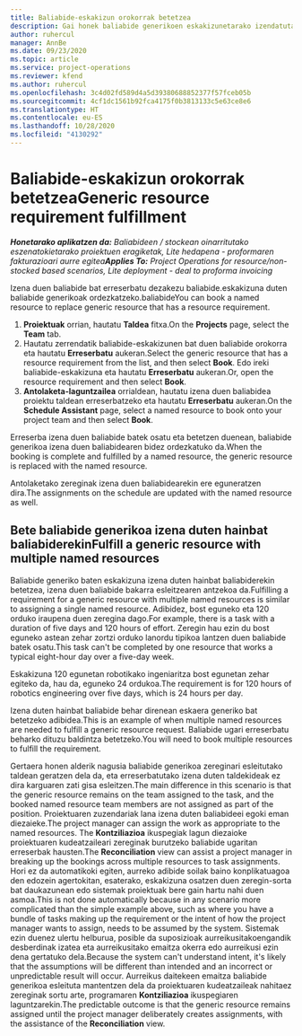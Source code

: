 ```yaml
---
title: Baliabide-eskakizun orokorrak betetzea
description: Gai honek baliabide generikoen eskakizunetarako izendatutako baliabideei buruzko informazioa eskaintzen du.
author: ruhercul
manager: AnnBe
ms.date: 09/23/2020
ms.topic: article
ms.service: project-operations
ms.reviewer: kfend
ms.author: ruhercul
ms.openlocfilehash: 3c4d02fd589d4a5d39380688852377f57fceb05b
ms.sourcegitcommit: 4cf1dc1561b92fca4175f0b3813133c5e63ce8e6
ms.translationtype: HT
ms.contentlocale: eu-ES
ms.lasthandoff: 10/28/2020
ms.locfileid: "4130292"
---
```

# <a name="generic-resource-requirement-fulfillment"></a><span data-ttu-id="4df0b-103">Baliabide-eskakizun orokorrak betetzea</span><span class="sxs-lookup"><span data-stu-id="4df0b-103">Generic resource requirement fulfillment</span></span>

<span data-ttu-id="4df0b-104">_**Honetarako aplikatzen da:** Baliabideen / stockean oinarritutako eszenatokietarako proiektuen eragiketak, Lite hedapena - proformaren fakturazioari aurre egitea_</span><span class="sxs-lookup"><span data-stu-id="4df0b-104">_**Applies To:** Project Operations for resource/non-stocked based scenarios, Lite deployment - deal to proforma invoicing_</span></span>

<span data-ttu-id="4df0b-105">Izena duen baliabide bat erreserbatu dezakezu baliabide.eskakizuna duten baliabide generikoak ordezkatzeko.baliabide</span><span class="sxs-lookup"><span data-stu-id="4df0b-105">You can book a named resource to replace generic resource that has a resource requirement.</span></span>

1. <span data-ttu-id="4df0b-106">**Proiektuak** orrian, hautatu **Taldea** fitxa.</span><span class="sxs-lookup"><span data-stu-id="4df0b-106">On the **Projects** page, select the **Team** tab.</span></span>
2. <span data-ttu-id="4df0b-107">Hautatu zerrendatik baliabide-eskakizunen bat duen baliabide orokorra eta hautatu **Erreserbatu** aukeran.</span><span class="sxs-lookup"><span data-stu-id="4df0b-107">Select the generic resource that has a resource requirement from the list, and then select **Book**.</span></span> <span data-ttu-id="4df0b-108">Edo ireki baliabide-eskakizuna eta hautatu **Erreserbatu** aukeran.</span><span class="sxs-lookup"><span data-stu-id="4df0b-108">Or, open the resource requirement and then select **Book**.</span></span>
3. <span data-ttu-id="4df0b-109">**Antolaketa-laguntzailea** orrialdean, hautatu izena duen baliabidea proiektu taldean erreserbatzeko eta hautatu **Erreserbatu** aukeran.</span><span class="sxs-lookup"><span data-stu-id="4df0b-109">On the **Schedule Assistant** page, select a named resource to book onto your project team and then select **Book**.</span></span>

<span data-ttu-id="4df0b-110">Erreserba izena duen baliabide batek osatu eta betetzen duenean, baliabide generikoa izena duen baliabidearen bidez ordezkatuko da.</span><span class="sxs-lookup"><span data-stu-id="4df0b-110">When the booking is complete and fulfilled by a named resource, the generic resource is replaced with the named resource.</span></span>

<span data-ttu-id="4df0b-111">Antolaketako zereginak izena duen baliabidearekin ere eguneratzen dira.</span><span class="sxs-lookup"><span data-stu-id="4df0b-111">The assignments on the schedule are updated with the named resource as well.</span></span>

## <a name="fulfill-a-generic-resource-with-multiple-named-resources"></a><span data-ttu-id="4df0b-112">Bete baliabide generikoa izena duten hainbat baliabiderekin</span><span class="sxs-lookup"><span data-stu-id="4df0b-112">Fulfill a generic resource with multiple named resources</span></span>
<span data-ttu-id="4df0b-113">Baliabide generiko baten eskakizuna izena duten hainbat baliabiderekin betetzea, izena duen baliabide bakarra esleitzearen antzekoa da.</span><span class="sxs-lookup"><span data-stu-id="4df0b-113">Fulfilling a requirement for a generic resource with multiple named resources is similar to assigning a single named resource.</span></span> <span data-ttu-id="4df0b-114">Adibidez, bost eguneko eta 120 orduko iraupena duen zeregina dago.</span><span class="sxs-lookup"><span data-stu-id="4df0b-114">For example, there is a task with a duration of five days and 120 hours of effort.</span></span> <span data-ttu-id="4df0b-115">Zeregin hau ezin du bost eguneko astean zehar zortzi orduko lanordu tipikoa lantzen duen baliabide batek osatu.</span><span class="sxs-lookup"><span data-stu-id="4df0b-115">This task can't be completed by one resource that works a typical eight-hour day over a five-day week.</span></span> 

<span data-ttu-id="4df0b-116">Eskakizuna 120 egunetan robotikako ingeniaritza bost egunetan zehar egiteko da, hau da, eguneko 24 ordukoa.</span><span class="sxs-lookup"><span data-stu-id="4df0b-116">The requirement is for 120 hours of robotics engineering over five days, which is 24 hours per day.</span></span>

<span data-ttu-id="4df0b-117">Izena duten hainbat baliabide behar direnean eskaera generiko bat betetzeko adibidea.</span><span class="sxs-lookup"><span data-stu-id="4df0b-117">This is an example of when multiple named resources are needed to fulfill a generic resource request.</span></span> <span data-ttu-id="4df0b-118">Baliabide ugari erreserbatu beharko dituzu baldintza betetzeko.</span><span class="sxs-lookup"><span data-stu-id="4df0b-118">You will need to book multiple resources to fulfill the requirement.</span></span>

<span data-ttu-id="4df0b-119">Gertaera honen alderik nagusia baliabide generikoa zereginari esleitutako taldean geratzen dela da, eta erreserbatutako izena duten taldekideak ez dira karguaren zati gisa esleitzen.</span><span class="sxs-lookup"><span data-stu-id="4df0b-119">The main difference in this scenario is that the generic resource remains on the team assigned to the task, and the booked named resource team members are not assigned as part of the position.</span></span> <span data-ttu-id="4df0b-120">Proiektuaren zuzendariak lana izena duten baliabideei egoki eman diezaieke.</span><span class="sxs-lookup"><span data-stu-id="4df0b-120">The project manager can assign the work as appropriate to the named resources.</span></span> <span data-ttu-id="4df0b-121">The **Kontziliazioa** ikuspegiak lagun diezaioke proiektuaren kudeatzaileari zereginak burutzeko baliabide ugaritan erreserbak hausten.</span><span class="sxs-lookup"><span data-stu-id="4df0b-121">The **Reconciliation** view can assist a project manager in breaking up the bookings across multiple resources to task assignments.</span></span> <span data-ttu-id="4df0b-122">Hori ez da automatikoki egiten, aurreko adibide soilak baino konplikatuagoa den edozein agertokitan, esaterako, eskakizuna osatzen duen zeregin-sorta bat daukazunean edo sistemak proiektuak bere gain hartu nahi duen asmoa.</span><span class="sxs-lookup"><span data-stu-id="4df0b-122">This is not done automatically because in any scenario more complicated than the simple example above, such as where you have a bundle of tasks making up the requirement or the intent of how the project manager wants to assign, needs to be assumed by the system.</span></span> <span data-ttu-id="4df0b-123">Sistemak ezin duenez ulertu helburua, posible da suposizioak aurreikusitakoengandik desberdinak izatea eta aurreikusitako emaitza okerra edo aurreikusi ezin dena gertatuko dela.</span><span class="sxs-lookup"><span data-stu-id="4df0b-123">Because the system can't understand intent, it's likely that the assumptions will be different than intended and an incorrect or unpredictable result will occur.</span></span> <span data-ttu-id="4df0b-124">Aurreikus daitekeen emaitza baliabide generikoa esleituta mantentzen dela da proiektuaren kudeatzaileak nahitaez zereginak sortu arte, programaren **Kontziliazioa** ikuspegiaren laguntzarekin.</span><span class="sxs-lookup"><span data-stu-id="4df0b-124">The predictable outcome is that the generic resource remains assigned until the project manager deliberately creates assignments, with the assistance of the **Reconciliation** view.</span></span>


